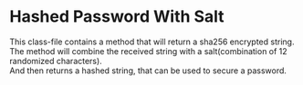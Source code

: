 # Hashed Password With Salt
This class-file contains a method that will return a sha256 encrypted string. <br />
The method will combine the received string with a salt(combination of 12 randomized characters). <br />
And then returns a hashed string, that can be used to secure a password.
